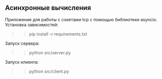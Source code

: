 ## Асинхронные вычисления

Приложение для работы с сокетами tcp с помощью библиотеки asyncio.
Установка зависимостей: 
>> pip install -r requirements.txt

Запуск сервера: 
>> python src/server.py

Запуск клиента: 
>> python src/client.py
